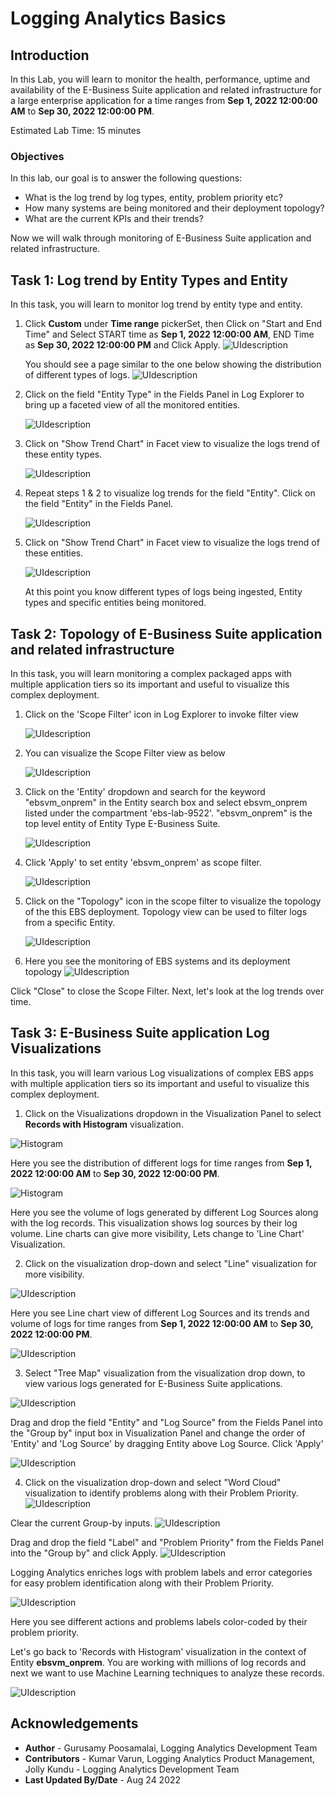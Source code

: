 # Logging Analytics Basics

## Introduction

In this Lab, you will learn to monitor the health, performance, uptime and availability of the E-Business Suite application and related infrastructure for a large enterprise application for a time ranges from **Sep 1, 2022 12:00:00 AM** to **Sep 30, 2022 12:00:00 PM**.

Estimated Lab Time: 15 minutes

### Objectives
In this lab, our goal is to answer the following questions:

* What is the log trend by log types, entity, problem priority etc?
* How many systems are being monitored and their deployment topology?
* What are the current KPIs and their trends?

Now we will walk through monitoring of E-Business Suite application and related infrastructure.

## **Task 1:**  Log trend by Entity Types and Entity
In this task, you will learn to monitor log trend by entity type and entity.

1. Click **Custom** under **Time range** pickerSet, then Click on "Start and End Time" and Select START time as **Sep 1, 2022 12:00:00 AM**, END Time as **Sep 30, 2022 12:00:00 PM** and Click Apply.
   ![](images/la-custom-time-range.png "UIdescription")

   You should see a page similar to the one below showing the distribution of different types of logs.
   ![](images/la-custom-time-range-logs.png "UIdescription")

2. Click on the field "Entity Type" in the Fields Panel in Log Explorer to bring up a faceted view of all the monitored entities.

   ![](images/la-entity-type-facet.png "UIdescription")

3. Click on "Show Trend Chart" in Facet view to visualize the logs trend of these entity types.

   ![](images/la-entity-type-facet-trend.png "UIdescription")

4. Repeat steps 1 & 2 to visualize log trends for the field "Entity". Click on the field "Entity" in the Fields Panel.

   ![](images/la-entity-facet.png "UIdescription")

5. Click on "Show Trend Chart" in Facet view to visualize the logs trend of these entities.

   ![](images/la-entity-facet-trend.png "UIdescription")

   At this point you know different types of logs being ingested, Entity types  and specific entities being monitored.


## **Task 2:**  Topology of E-Business Suite application and related infrastructure
In this task, you will learn monitoring a complex packaged apps with multiple application tiers so its important and useful to visualize this complex deployment.

1. Click on the 'Scope Filter' icon in Log Explorer to invoke filter view

   ![](images/filter.png "UIdescription")

2. You can visualize the Scope Filter view as below

   ![](images/scope-filter.png "UIdescription")

3. Click on the 'Entity' dropdown and search for the keyword "ebsvm\_onprem" in the Entity search box and select ebsvm\_onprem listed under the compartment 'ebs-lab-9522'. "ebsvm_onprem" is the top level entity of Entity Type E-Business Suite.

   ![](images/la-entity-scope-filter.png "UIdescription")

4. Click 'Apply' to set entity 'ebsvm\_onprem' as scope filter.

   ![](images/ebs-filtered.png "UIdescription")

5. Click on the "Topology" icon in the scope filter to visualize the topology of the this EBS deployment. Topology view can be used to filter logs from a specific Entity.

   ![](images/invoke-topo.png "UIdescription")

6. Here you see the monitoring of EBS systems and its deployment topology
   ![](images/ebs-topology.png "UIdescription")

  Click "Close" to close the Scope Filter. Next, let's look at the log trends over time.

## **Task 3:** E-Business Suite application Log Visualizations
In this task, you will learn various Log visualizations of complex EBS apps with multiple application tiers so its important and useful to visualize this complex deployment.

1. Click on the Visualizations dropdown in the Visualization Panel to select **Records with Histogram** visualization.

  ![](images/histogram.png "Histogram")

  Here you see the distribution of different logs for time ranges from **Sep 1, 2022 12:00:00 AM** to **Sep 30, 2022 12:00:00 PM**.

  ![](images/histogram1.png "Histogram")

  Here you see the volume of logs generated by different Log Sources along with the log records. This visualization shows log sources by their log volume. Line charts can give more visibility, Lets change to 'Line Chart' Visualization.

2. Click on the visualization drop-down and select "Line" visualization for more visibility.

  ![](images/line-chart.png "UIdescription")

  Here you see Line chart view of different Log Sources and its trends and volume of logs for time ranges from **Sep 1, 2022 12:00:00 AM** to **Sep 30, 2022 12:00:00 PM**.

  ![](images/line-chart-custom-time.png "UIdescription")

3. Select "Tree Map" visualization from the visualization drop down, to view various logs generated for E-Business Suite applications.

  ![](images/tree-chart-log-source1.png "UIdescription")

  Drag and drop the field "Entity" and "Log Source" from the Fields Panel into the "Group by" input box in Visualization Panel and change the order of 'Entity' and 'Log Source' by dragging Entity above Log Source. Click 'Apply'

  ![](images/tree-map-entity-log-source1.png "UIdescription")

4. Click on the visualization drop-down and select "Word Cloud" visualization  to identify problems along with their Problem Priority.
  ![](images/prep-for-word-cloud.png "UIdescription")

  Clear the current Group-by inputs.
  ![](images/prep-for-word-cloud-clear.png "UIdescription")

  Drag and drop the field "Label" and "Problem Priority" from the Fields Panel into the "Group by" and click Apply.
  ![](images/prep-for-word-cloud-apply.png "UIdescription")

  Logging Analytics enriches logs with problem labels and error categories for easy problem identification along with their Problem Priority.

  ![](images/word-cloud.png "UIdescription")

  Here you see different actions and problems labels color-coded by their problem priority.

  Let's go back to 'Records with Histogram' visualization in the context of Entity **ebsvm_onprem**. You are working with millions of log records and next we want to use Machine Learning techniques to analyze these records.

  ![](images/cluster-start.png "UIdescription")

## Acknowledgements
* **Author** - Gurusamy Poosamalai, Logging Analytics Development Team
* **Contributors** -  Kumar Varun, Logging Analytics Product Management, Jolly Kundu - Logging Analytics Development Team
* **Last Updated By/Date** - Aug 24 2022
